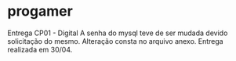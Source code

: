 # progamer
Entrega CP01 - Digital
A senha do mysql teve de ser mudada devido solicitação do mesmo.
Alteração consta no arquivo anexo.
Entrega realizada em 30/04.
